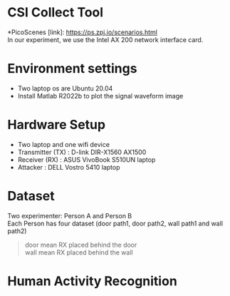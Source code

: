 CSI Collect Tool
====
*PicoScenes [link]: https://ps.zpj.io/scenarios.html <br>
In our experiment, we use the Intel AX 200 network interface card.<br>

Environment settings
====
* Two laptop os are Ubuntu 20.04 <br>
* Install Matlab R2022b to plot the signal waveform image<br>

Hardware Setup
====
* Two laptop and one wifi device<br>
* Transmitter (TX) : D-link DIR-X1560 AX1500 <br>
* Receiver (RX) : ASUS VivoBook S510UN laptop<br>
* Attacker : DELL Vostro 5410 laptop<br>

Dataset
===
Two experimenter: Person A and Person B<br>
Each Person has four dataset (door path1, door path2, wall path1 and wall path2)<br>
>door mean RX placed behind the door<br>
>wall mean RX placed behind the wall<br>



Human Activity Recognition
====
